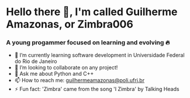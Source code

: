 # Hello there 👋, I'm called Guilherme Amazonas, or Zimbra006

### A young progammer focused on learning and evolving :fire:

- :palm_tree: I’m currently learning software development in Universidade Federal do Rio de Janeiro
- :space_invader: I’m looking to collaborate on any project!
- 💬 Ask me about Python and C++
- 📫 How to reach me: guilhermeamazonas@poli.ufrj.br
- ⚡ Fun fact: 'Zimbra' came from the song 'I Zimbra' by Talking Heads
